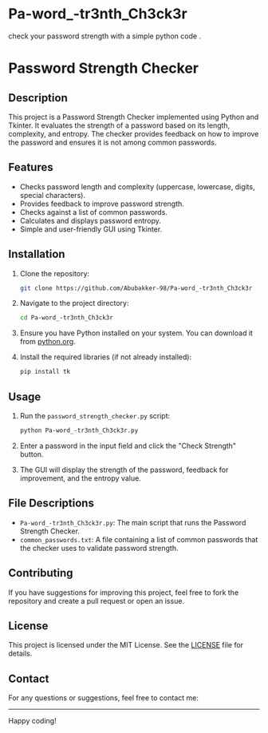 # Pa-word_-tr3nth_Ch3ck3r
check your password strength with  a simple python code .  

# Password Strength Checker

## Description
This project is a Password Strength Checker implemented using Python and Tkinter. It evaluates the strength of a password based on its length, complexity, and entropy. The checker provides feedback on how to improve the password and ensures it is not among common passwords.

## Features
- Checks password length and complexity (uppercase, lowercase, digits, special characters).
- Provides feedback to improve password strength.
- Checks against a list of common passwords.
- Calculates and displays password entropy.
- Simple and user-friendly GUI using Tkinter.

## Installation

1. Clone the repository:
    ```bash
    git clone https://github.com/Abubakker-98/Pa-word_-tr3nth_Ch3ck3r
    ```

2. Navigate to the project directory:
    ```bash
    cd Pa-word_-tr3nth_Ch3ck3r
    ```

3. Ensure you have Python installed on your system. You can download it from [python.org](https://www.python.org/).

4. Install the required libraries (if not already installed):
    ```bash
    pip install tk
    ```

## Usage

1. Run the `password_strength_checker.py` script:
    ```bash
    python Pa-word_-tr3nth_Ch3ck3r.py
    ```

2. Enter a password in the input field and click the "Check Strength" button.

3. The GUI will display the strength of the password, feedback for improvement, and the entropy value.

## File Descriptions

- `Pa-word_-tr3nth_Ch3ck3r.py`: The main script that runs the Password Strength Checker.
- `common_passwords.txt`: A file containing a list of common passwords that the checker uses to validate password strength.



## Contributing

If you have suggestions for improving this project, feel free to fork the repository and create a pull request or open an issue.

## License

This project is licensed under the MIT License. See the [LICENSE](LICENSE) file for details.

## Contact

For any questions or suggestions, feel free to contact me:


---

Happy coding!
